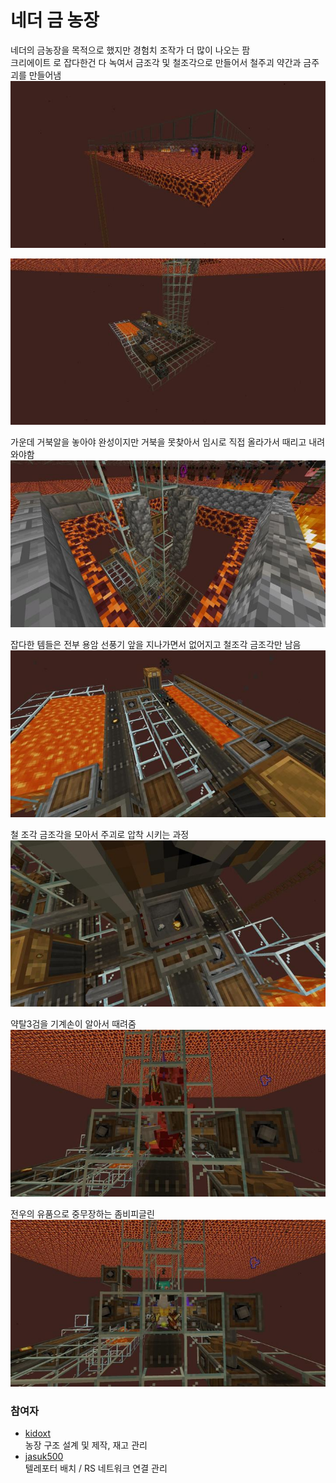 # 네더 금 농장

네더의 금농장을 목적으로 했지만 경험치 조작가 더 많이 나오는 팜  
크리에이트 로 잡다한건 다 녹여서 금조각 및 철조각으로 만들어서 철주괴 약간과 금주괴를 만들어냄  
![apdls](../../asset/systems/nether_gold_farm/main.jpg)

![asdf](../../asset/systems/nether_gold_farm/main2.jpg)




가운데 거북알을 놓아야 완성이지만 거북을 못찾아서 임시로 직접 올라가서 때리고 내려와야함  
![asdf](../../asset/systems/nether_gold_farm/missing_egg.jpg)

잡다한 템들은 전부 용암 선풍기 앞을 지나가면서 없어지고 철조각 금조각만 남음
![sadf](../../asset/systems/nether_gold_farm/delete_items_lavafan.jpg)

철 조각 금조각을 모아서 주괴로 압착 시키는 과정  
![asdf](../../asset/systems/nether_gold_farm/ingot_making.jpg)

약탈3검을 기계손이 알아서 때려줌
![asdf](../../asset/systems/nether_gold_farm/rooting3_sword.jpg)

전우의 유품으로 중무장하는 좀비피글린
![asdf](../../asset/systems/nether_gold_farm/rearmed_piglin.jpg)

### 참여자
<!-- tag_source_open:description:member_contribute -->
- [kidoxt](../members/kidoxt.md)  
농장 구조 설계 및 제작, 재고 관리
- [jasuk500](../members/jasuk500.md)  
텔레포터 배치 / RS 네트워크 연결 관리
<!-- tag_close-->